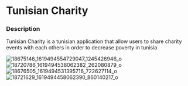 # Tunisian Charity
### Description

Tunisian Charity is a tunisian application that allow users to share charity events with each others in order to decrease poverty in tunisia




![18675146_1619494554729047_1245426946_o](https://cloud.githubusercontent.com/assets/22856303/26385117/a6c03c50-403d-11e7-92c7-a45414bd4de7.png)
![18720786_1619494538062382_262080879_o](https://cloud.githubusercontent.com/assets/22856303/26385118/a6da0798-403d-11e7-9ea3-9b526a34e615.png)
![18676505_1619494531395716_722627114_o](https://cloud.githubusercontent.com/assets/22856303/26385119/a6e449e2-403d-11e7-980f-601683c8cad1.png)
![18721629_1619494458062390_860140217_o](https://cloud.githubusercontent.com/assets/22856303/26385120/a6e60692-403d-11e7-8dd8-6375b91fde94.png)
